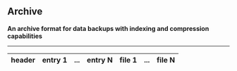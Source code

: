 ## Archive

**An archive format for data backups with indexing and compression capabilities**

---

| header | entry 1 | ...  | entry N | file 1 | ...  | file N |
| ------ | ------- | ---- | ------- | ------ | ---- | ------ |

